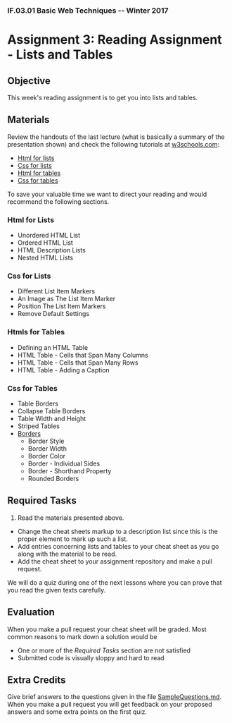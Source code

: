### IF.03.01 Basic Web Techniques -- Winter 2017
# Assignment 3: Reading Assignment - Lists and Tables

## Objective
This week's reading assignment is to get you into lists and tables.

## Materials
Review the handouts of the last lecture (what is basically a summary of the presentation shown) and check the following tutorials at [w3schools.com](https://www.w3schools.com):

- [Html for lists](https://www.w3schools.com/html/html_lists.asp)
- [Css for lists](https://www.w3schools.com/css/css_list.asp)
- [Html for tables](https://www.w3schools.com/html/html_tables.asp)
- [Css for tables](https://www.w3schools.com/css/css_table.asp)

To save your valuable time we want to direct your reading and would recommend the following sections.

### Html for Lists
- Unordered HTML List
- Ordered HTML List
- HTML Description Lists
- Nested HTML Lists

### Css for Lists
- Different List Item Markers
- An Image as The List Item Marker
- Position The List Item Markers
- Remove Default Settings

### Htmls for Tables
- Defining an HTML Table
- HTML Table - Cells that Span Many Columns
- HTML Table - Cells that Span Many Rows
- HTML Table - Adding a Caption

### Css for Tables
- Table Borders
- Collapse Table Borders
- Table Width and Height
- Striped Tables
- [Borders](https://www.w3schools.com/css/css_border.asp)
   - Border Style
   - Border Width
   - Border Color
   - Border - Individual Sides
   - Border - Shorthand Property
   - Rounded Borders

## Required Tasks
1. Read the materials presented above.
- Change the cheat sheets markup to a description list since this is the proper element to mark up such a list.
- Add entries concerning lists and tables to your cheat sheet as you go along with the material to be read.
- Add the cheat sheet to your assignment repository and make a pull request.

We will do a quiz during one of the next lessons where you can prove that you read the given texts carefully.

## Evaluation
When you make a pull request your cheat sheet will be graded. Most common reasons to mark down a solution would be
- One or more of the *Required Tasks* section are not satisfied
- Submitted code is visually sloppy and hard to read

## Extra Credits
Give brief answers to the questions given in the file [SampleQuestions.md](SampleQuestions.md). When you make a pull request you will get feedback on your proposed answers and some extra points on the first quiz.
